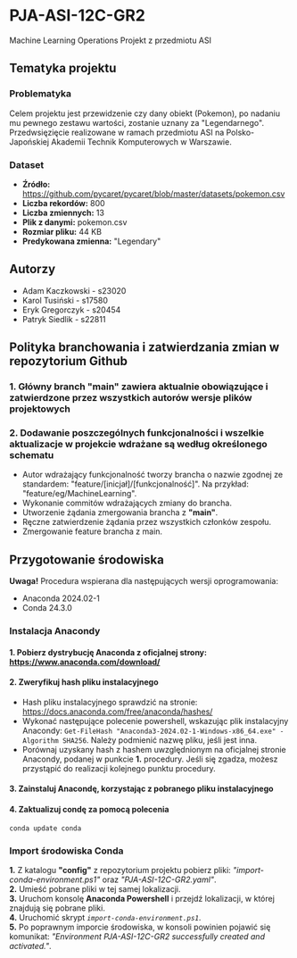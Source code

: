 # PJA-ASI-12C-GR2

Machine Learning Operations Projekt z przedmiotu ASI

## Tematyka projektu

### Problematyka

Celem projektu jest przewidzenie czy dany obiekt (Pokemon), po nadaniu mu pewnego zestawu wartości, zostanie uznany za "Legendarnego".
Przedwsięzięcie realizowane w ramach przedmiotu ASI na Polsko-Japońskiej Akademii Technik Komputerowych w Warszawie.

### Dataset

- **Źródło:** <https://github.com/pycaret/pycaret/blob/master/datasets/pokemon.csv>  
- **Liczba rekordów:** 800  
- **Liczba zmiennych:** 13  
- **Plik z danymi:** pokemon.csv  
- **Rozmiar pliku:** 44 KB  
- **Predykowana zmienna:** "Legendary"  

## Autorzy

- Adam Kaczkowski - s23020  
- Karol Tusiński - s17580  
- Eryk Gregorczyk - s20454  
- Patryk Siedlik - s22811  

## Polityka branchowania i zatwierdzania zmian w repozytorium Github

### 1. Główny branch **"main"** zawiera aktualnie obowiązujące i zatwierdzone przez wszystkich autorów wersje plików projektowych

### 2. Dodawanie poszczególnych funkcjonalności i wszelkie aktualizacje w projekcie wdrażane są według określonego schematu

- Autor wdrażający funkcjonalność tworzy brancha o nazwie zgodnej ze standardem: "feature/[inicjał]/[funkcjonalność]". Na przykład: "feature/eg/MachineLearning".  
- Wykonanie commitów wdrażających zmiany do brancha.  
- Utworzenie żądania zmergowania brancha z **"main"**.  
- Ręczne zatwierdzenie żądania przez wszystkich członków zespołu.  
- Zmergowanie feature brancha z main.  

## Przygotowanie środowiska

**Uwaga!**
Procedura wspierana dla następujących wersji oprogramowania:  

- Anaconda 2024.02-1  
- Conda 24.3.0  

### Instalacja Anacondy

#### 1. Pobierz dystrybucję Anaconda z oficjalnej strony: <https://www.anaconda.com/download/>

#### 2. Zweryfikuj hash pliku instalacyjnego

- Hash pliku instalacyjnego sprawdzić na stronie: <https://docs.anaconda.com/free/anaconda/hashes/>  
- Wykonać następujące polecenie powershell, wskazując plik instalacyjny Anacondy: `Get-FileHash "Anaconda3-2024.02-1-Windows-x86_64.exe" -Algorithm SHA256`. Należy podmienić nazwę pliku, jeśli jest inna.  
- Porównaj uzyskany hash z hashem uwzględnionym na oficjalnej stronie Anacondy, podanej w punkcie **1.** procedury. Jeśli się zgadza, możesz przystąpić do realizacji kolejnego punktu procedury.  

#### 3. Zainstaluj Anacondę, korzystając z pobranego pliku instalacyjnego

#### 4. Zaktualizuj condę za pomocą polecenia

`conda update conda`

### Import środowiska Conda

**1.** Z katalogu **"config"** z repozytorium projektu pobierz pliki: *"import-conda-environment.ps1"* oraz *"PJA-ASI-12C-GR2.yaml"*.  
**2.** Umieść pobrane pliki w tej samej lokalizacji.  
**3.** Uruchom konsolę **Anaconda Powershell** i przejdź lokalizacji, w której znajdują się pobrane pliki.  
**4.** Uruchomić skrypt *`import-conda-environment.ps1`*.  
**5.** Po poprawnym imporcie środowiska, w konsoli powinien pojawić się komunikat: *"Environment PJA-ASI-12C-GR2 successfully created and activated."*.  
